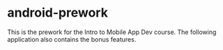 # android-prework
This is the prework for the Intro to Mobile App Dev course. The following application also contains the bonus features.
